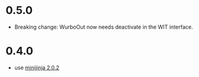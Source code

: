 # 0.5.0

- Breaking change: WurboOut now needs deactivate in the WIT interface.

# 0.4.0

- use [minijinja 2.0.2](https://github.com/mitsuhiko/minijinja/blob/2.0.0/UPDATING.md)
